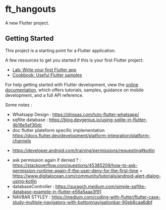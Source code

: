 # ft_hangouts

A new Flutter project.

## Getting Started

This project is a starting point for a Flutter application.

A few resources to get you started if this is your first Flutter project:

- [Lab: Write your first Flutter app](https://docs.flutter.dev/get-started/codelab)
- [Cookbook: Useful Flutter samples](https://docs.flutter.dev/cookbook)

For help getting started with Flutter development, view the
[online documentation](https://docs.flutter.dev/), which offers tutorials,
samples, guidance on mobile development, and a full API reference.


Some notes :
- Whatsapp Design :  https://drissas.com/tuto-flutter-whatsapp/
- sqflite database : https://blog.devgenius.io/using-sqlite-in-flutter-4b16e5ef36dc
- doc flutter plateform specific implementation https://docs.flutter.dev/development/platform-integration/platform-channels
+ https://developer.android.com/training/permissions/requesting#kotlin
- ask permission again if denied ? :
https://stackoverflow.com/questions/45385209/how-to-ask-permission-runtime-again-if-the-user-deny-for-the-first-time +
https://www.digitalocean.com/community/tutorials/android-alert-dialog-using-kotlin
- databaseController : https://suragch.medium.com/simple-sqflite-database-example-in-flutter-e56a5aaa3f91
- NAVBAR STYLEY : https://medium.com/coding-with-flutter/flutter-case-study-multiple-navigators-with-bottomnavigationbar-90eb6caa6dbf
